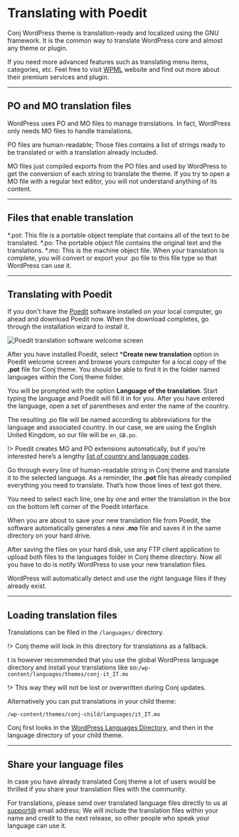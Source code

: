 # Translating with Poedit

Conj WordPress theme is translation-ready and localized using the GNU framework. It is the common way to translate WordPress core and almost any theme or plugin.

If you need more advanced features such as translating menu items, categories, etc. Feel free to visit [WPML](https://wpml.org/purchase/purchase-process/) website and find out more about their premium services and plugin.

<hr/>

## PO and MO translation files

WordPress uses PO and MO files to manage translations. In fact, WordPress only needs MO files to handle translations.

PO files are human-readable; Those files contains a list of strings ready to be translated or with a translation already included.

MO files just compiled exports from the PO files and used by WordPress to get the conversion of each string to translate the theme. If you try to open a MO file with a regular text editor, you will not understand anything of its content.

<hr/>

## Files that enable translation

*.pot: This file is a portable object template that contains all of the text to be translated.
*.po: The portable object file contains the original text and the translations.
*.mo: This is the machine object file. When your translation is complete, you will convert or export your .po file to this file type so that WordPress can use it.

<hr/>

## Translating with Poedit

If you don't have the [Poedit](https://poedit.net/) software installed on your local computer, go ahead and download Poedit now. When the download completes, go through the installation wizard to install it.

![Poedit translation software welcome screen](img/translating-with-poedit.png)

After you have installed Poedit, select ***Create new translation** option in Poedit welcome screen and browse yours computer for a local copy of the **.pot** file for Conj theme. You should be able to find it in the folder named languages within the Conj theme folder.

You will be prompted with the option **Language of the translation**. Start typing the language and Poedit will fill it in for you. After you have entered the language, open a set of parentheses and enter the name of the country.

The resulting .po file will be named according to abbreviations for the language and associated country. In our case, we are using the English United Kingdom, so our file will be ```en_GB.po```.

!> Poedit creates MO and PO extensions automatically, but if you’re interested here’s a lengthy [list of country and language codes](http://www.fincher.org/Utilities/CountryLanguageList.shtml).

Go through every line of human-readable string in Conj theme and translate it to the selected language. As a reminder, the **.pot** file has already compiled everything you need to translate. That’s how those lines of text got there.

You need to select each line, one by one and enter the translation in the box on the bottom left corner of the Poedit interface.

When you are about to save your new translation file from Poedit, the software automatically generates a new **.mo** file and saves it in the same directory on your hard drive.

After saving the files on your hard disk, use any FTP client application to upload both files to the languages folder in Conj theme directory. Now all you have to do is notify WordPress to use your new translation files.

WordPress will automatically detect and use the right language files if they already exist.

<hr/>

## Loading translation files

Translations can be filed in the ```/languages/``` directory.

!> Conj theme will look in this directory for translations as a fallback.

t is however recommended that you use the global WordPress language directory and install your translations like so:```/wp-content/languages/themes/conj-it_IT.mo```

!> This way they will not be lost or overwritten during Conj updates.

Alternatively you can put translations in your child theme:

```/wp-content/themes/conj-child/languages/it_IT.mo```

Conj first looks in the [WordPress Languages Directory](https://developer.wordpress.org/themes/functionality/localization/), and then in the language directory of your child theme.

<hr/>

## Share your language files

In case you have already translated Conj theme a lot of users would be thrilled if you share your translation files with the community.

For translations, please send over translated language files directly to us at [support@](mailto:support@mypreview.one) email address; We will include the translation files within your name and credit to the next release, so other people who speak your language can use it.
